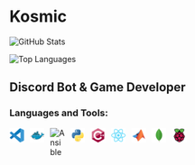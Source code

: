# Kosmic

![GitHub Stats](https://github-readme-stats.vercel.app/api?username=KosmicAnomaly&count_private=true&show_icons=true&theme=tokyonight&include_all_commits=true&custom_title=GitHub%20Activity&bg_color=0,000000,000000,4E00AD&border_radius=10)

![Top Languages](https://github-readme-stats.vercel.app/api/top-langs/?username=KosmicAnomaly&layout=compact&theme=tokyonight&border_radius=10)


## Discord Bot & Game Developer

### Languages and Tools:

[<img align="left" alt="Visual Studio Code" width="26px" src="https://github.com/devicons/devicon/blob/v2.14.0/icons/vscode/vscode-original.svg" style="padding-right:10px;" />][vscode]

[<img align="left" alt="Docker" width="26px" src="https://github.com/devicons/devicon/blob/v2.14.0/icons/docker/docker-original.svg" style="padding-right:10px;" />][docker]
[<img align="left" alt="Ansible" width="26px" src="https://user-images.githubusercontent.com/38637223/44164304-83a6c880-a07a-11e8-9e88-a68225815756.png" style="padding-right:10px;" />][ansible]
[<img align="left" alt="Python" width="26px" src="https://github.com/devicons/devicon/blob/v2.14.0/icons/python/python-original.svg" style="padding-right:10px;" />][python]
[<img align="left" alt="C++" width="26px" src="https://github.com/devicons/devicon/blob/v2.14.0/icons/cplusplus/cplusplus-original.svg" style="padding-right:10px;" />][cplusplus]
[<img align="left" alt="ReactJS" width="26px" src="https://github.com/devicons/devicon/blob/v2.14.0/icons/react/react-original.svg" style="padding-right:10px;" />][reactjs]
[<img align="left" alt="MATLAB" width="26px" src="https://github.com/devicons/devicon/blob/v2.14.0/icons/matlab/matlab-original.svg" style="padding-right:10px;" />][matlab]
[<img align="left" alt="MongoDB" width="26px" src="https://github.com/devicons/devicon/blob/v2.14.0/icons/mongodb/mongodb-original.svg" style="padding-right:10px;" />][mongodb]
[<img align="left" alt="Raspberry Pi" width="26px" src="https://github.com/devicons/devicon/blob/v2.14.0/icons/raspberrypi/raspberrypi-original.svg" style="padding-right:10px;" />][raspberrypi]

<br />

[vscode]: https://code.visualstudio.com/
[atom]: https://atom.io/
[docker]: https://www.docker.com/
[python]: https://www.python.org/
[matlab]: https://www.mathworks.com/products/matlab.html
[mongodb]: https://www.mongodb.com
[raspberrypi]: https://www.raspberrypi.org/
[cplusplus]: https://www.cplusplus.com/
[reactjs]: https://reactjs.org/
[ansible]: https://www.ansible.com/

